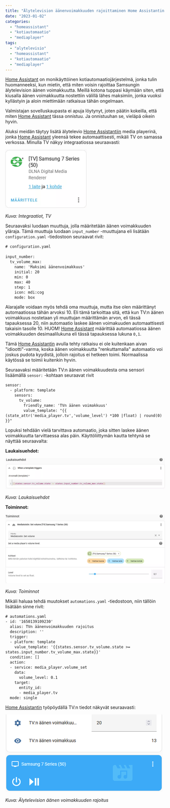 ```yaml
---
title: "Älytelevision äänenvoimakkuuden rajoittaminen Home Assistantin avulla"
date: "2023-01-02"
categories: 
  - "homeassistant"
  - "kotiautomaatio"
  - "mediaplayer"
tags: 
  - "alytelevisio"
  - "homeassistant"
  - "kotiautomaatio"
  - "mediaplayer"
---
```


[Home Assistant](https://www.home-assistant.io/) on monikäyttöinen kotiautomaatiojärjestelmä, jonka tulin huomanneeksi, kun mietin, että miten voisin rajoittaa Samsungin älytelevision äänen voimakkuutta. Meillä kotona tuppasi käymään siten, että kiusalla äänen voimakkuutta nostettiin välillä lähes maksimiin, jonka vuoksi kyllästyin ja aloin miettimään ratkaisua tähän ongelmaan.

Valmistajan sovelluskaupasta ei apuja löytynyt, joten päätin kokeilla, että miten [Home Assistant](https://www.home-assistant.io/) tässa onnistuu. Ja onnistuuhan se, vieläpä oikein hyvin.

Aluksi meidän täytyy lisätä älytelevio [Home Assistantiin](https://www.home-assistant.io/) media playerinä, jonka [Home Assistant](https://www.home-assistant.io/) yleensä tekee automaattisesti, mikäli TV on samassa verkossa. Minulla TV näkyy integraatiossa seuraavasti:

![](/images/alytelevision-aanenvoimakkuuden-rajoittaminen-home-assistantin-avulla/kuva1.webp)

_Kuva: Integraatiot, TV_

Seuraavaksi luodaan muuttuja, jolla määritetään äänen voimakkuuden yläraja. Tämä muuttuja luodaan `input_number` -muuttujana eli lisätään `configuration.yaml` -tiedostoon seuraavat rivit:

```
# configuration.yaml

input_number:
  tv_volume_max:
    name: 'Maksimi äänenvoimakkuus'
    initial: 20
    min: 0
    max: 40
    step: 1
    icon: mdi:cog
    mode: box
```

Alarajalle voidaan myös tehdä oma muuttuja, mutta itse olen määrittänyt automaatiossa tähän arvoksi 10. Eli tämä tarkoittaa sitä, että kun TV:n äänen voimakkuus nostetaan yli muuttujan määrittämän arvon, eli tässä tapauksessa 20, niin automaatio laskee äänen voimakuuden automaattisesti takaisin tasolle 10. HUOM! [Home Assistant](https://www.home-assistant.io/) määrittää automaatiossa äänen voimakkuuden desimaalilukuna eli tässä tapauksessa lukuna `0,1`.

Tämä [Home Assistantin](https://www.home-assistant.io/) avulla tehty ratkaisu ei ole kuitenkaan aivan "idiootti"-varma, koska äänen voimakkuutta "renkuttamalla" automaatio voi joskus pudota kyydistä, jolloin rajoitus ei hetkeen toimi. Normaalissa käytössä se toimii kuitenkin hyvin.

Seuraavaksi määritetään TV:n äänen voimakkuudesta oma sensori lisäämällä `sensor:` -kohtaan seuraavat rivit

```
sensor:
  - platform: template
    sensors:
      tv_volume:
        friendly_name: 'TVn äänen voimakkuus'
        value_template: "{{ (state_attr('media_player.tv','volume_level') *100 |float) | round(0) }}"
```

Lopuksi tehdään vielä tarvittava automaatio, joka sitten laskee äänen voimakkuutta tarvittaessa alas päin. Käyttöliittymän kautta tehtynä se näyttää seuraavalta:

**Laukaisuehdot:**

![](/images/alytelevision-aanenvoimakkuuden-rajoittaminen-home-assistantin-avulla/kuva2.webp)

_Kuva: Laukaisuehdot_

**Toiminnot:**

![](/images/alytelevision-aanenvoimakkuuden-rajoittaminen-home-assistantin-avulla/kuva3.webp)

_Kuva: Toiminnot_

Mikäli haluaa tehdä muutokset `automations.yaml` -tiedostoon, niin tällöin lisätään sinne rivit:

```
# automations.yaml
- id: '1650139109230'
  alias: TVn äänenvoimakkuuden rajoitus
  description: ''
  trigger:
  - platform: template
    value_template: '{{states.sensor.tv_volume.state >= states.input_number.tv_volume_max.state}}'
  condition: []
  action:
  - service: media_player.volume_set
    data:
      volume_level: 0.1
    target:
      entity_id:
      - media_player.tv
  mode: single
```

[Home Assistantin](https://www.home-assistant.io/) työpöydällä TV:n tiedot näkyvät seuraavasti:

![](/images/alytelevision-aanenvoimakkuuden-rajoittaminen-home-assistantin-avulla/kuva4.png)

_Kuva: Älytelevision äänen voimakkuuden rajoitus_

